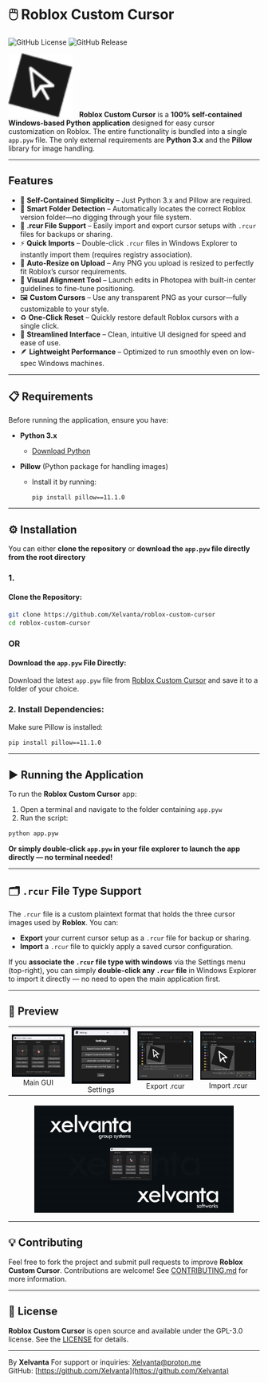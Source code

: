 # 🖱️ Roblox Custom Cursor

![GitHub License](https://img.shields.io/github/license/Xelvanta/roblox-custom-cursor?label=License\&color=orange)
![GitHub Release](https://img.shields.io/github/v/release/Xelvanta/roblox-custom-cursor?include_prereleases\&label=Release\&color=green)

<p align="left">
  <img src="assets/RobloxCustomCursorIcon.png" width="128" style="margin-right: 10px;">
  <strong>Roblox Custom Cursor</strong> is a <strong>100% self-contained Windows-based Python application</strong> designed for easy cursor customization on Roblox.  
  The entire functionality is bundled into a single <code>app.pyw</code> file.  
  The only external requirements are <strong>Python 3.x</strong> and the <strong>Pillow</strong> library for image handling.
</p>

---

## Features

* 🐍 **Self-Contained Simplicity** – Just Python 3.x and Pillow are required.
* 📁 **Smart Folder Detection** – Automatically locates the correct Roblox version folder—no digging through your file system.
* 💾 **.rcur File Support** – Easily import and export cursor setups with `.rcur` files for backups or sharing.
* ⚡ **Quick Imports** – Double-click `.rcur` files in Windows Explorer to instantly import them (requires registry association).
* 📐 **Auto-Resize on Upload** – Any PNG you upload is resized to perfectly fit Roblox’s cursor requirements.
* 🎯 **Visual Alignment Tool** – Launch edits in Photopea with built-in center guidelines to fine-tune positioning.
* 🖼️ **Custom Cursors** – Use any transparent PNG as your cursor—fully customizable to your style.
* ♻️ **One-Click Reset** – Quickly restore default Roblox cursors with a single click.
* 🧼 **Streamlined Interface** – Clean, intuitive UI designed for speed and ease of use.
* 🪶 **Lightweight Performance** – Optimized to run smoothly even on low-spec Windows machines.

---

## 📋 Requirements

Before running the application, ensure you have:

* **Python 3.x**

  * [Download Python](https://www.python.org/downloads/)
* **Pillow** (Python package for handling images)

  * Install it by running:

    ```bash
    pip install pillow==11.1.0
    ```

---

## ⚙️ Installation

You can either **clone the repository** or **download the `app.pyw` file directly from the root directory**

### 1.
#### Clone the Repository:

```bash
git clone https://github.com/Xelvanta/roblox-custom-cursor
cd roblox-custom-cursor
```

### OR

#### Download the `app.pyw` File Directly:

Download the latest `app.pyw` file from [Roblox Custom Cursor](https://github.com/Xelvanta/roblox-custom-cursor) and save it to a folder of your choice.

### 2. Install Dependencies:

Make sure Pillow is installed:

```bash
pip install pillow==11.1.0
```

---

## ▶️ Running the Application

To run the **Roblox Custom Cursor** app:

1. Open a terminal and navigate to the folder containing `app.pyw`
2. Run the script:

```bash
python app.pyw
```

**Or simply double-click `app.pyw` in your file explorer to launch the app directly — no terminal needed!**

---

## 🗂️ `.rcur` File Type Support

The `.rcur` file is a custom plaintext format that holds the three cursor images used by **Roblox**. You can:

* **Export** your current cursor setup as a `.rcur` file for backup or sharing.
* **Import** a `.rcur` file to quickly apply a saved cursor configuration.

If you **associate the `.rcur` file type with windows** via the Settings menu (top-right), you can simply **double-click any `.rcur` file** in Windows Explorer to import it directly — no need to open the main application first.

---


## 📸 Preview

<table>
  <tr>
    <td align="center">
      <img src="assets/preview/RCC_Main_GUI_v1.3.1.png" width="200"/><br>Main GUI
    </td>
    <td align="center">
      <img src="assets/preview/RCC_Settings_v1.7.2.png" width="200"/><br>Settings
    </td>
    <td align="center">
      <img src="assets/preview/Export_RCUR_v1.6.6.png" width="200"/><br>Export .rcur
    </td>
    <td align="center">
      <img src="assets/preview/Import_RCUR_v1.6.6.png" width="200"/><br>Import .rcur
    </td>
  </tr>
</table>

<p align="center" style="margin-top:20px;">
  <img src="assets/preview/RCC_Import_Export.gif" width="400" alt="Import/Export Preview GIF" />
</p>

---

## 💡 Contributing

Feel free to fork the project and submit pull requests to improve **Roblox Custom Cursor**. Contributions are welcome! See [CONTRIBUTING.md](CONTRIBUTING.md) for more information.

---

## 📝 License

**Roblox Custom Cursor** is open source and available under the GPL-3.0 license. See the [LICENSE](LICENSE) for details.

---

By **Xelvanta**
For support or inquiries: [Xelvanta@proton.me](mailto:Xelvanta@proton.me)  
GitHub: [https://github.com/Xelvanta](https://github.com/Xelvanta)